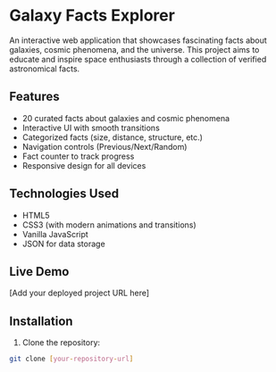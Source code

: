 # Galaxy Facts Explorer

An interactive web application that showcases fascinating facts about galaxies, cosmic phenomena, and the universe. This project aims to educate and inspire space enthusiasts through a collection of verified astronomical facts.

## Features

- 20 curated facts about galaxies and cosmic phenomena
- Interactive UI with smooth transitions
- Categorized facts (size, distance, structure, etc.)
- Navigation controls (Previous/Next/Random)
- Fact counter to track progress
- Responsive design for all devices

## Technologies Used

- HTML5
- CSS3 (with modern animations and transitions)
- Vanilla JavaScript
- JSON for data storage

## Live Demo

[Add your deployed project URL here]

## Installation

1. Clone the repository:
```bash
git clone [your-repository-url]
